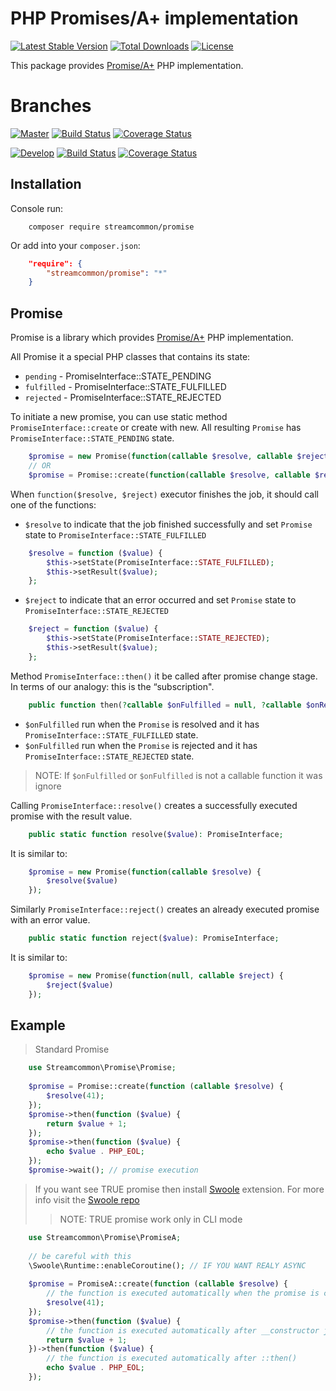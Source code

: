 # PHP Promises/A+ implementation
[![Latest Stable Version](https://poser.pugx.org/streamcommon/promise/v/stable)](https://packagist.org/packages/streamcommon/promise)
[![Total Downloads](https://poser.pugx.org/streamcommon/promise/downloads)](https://packagist.org/packages/streamcommon/promise)
[![License](https://poser.pugx.org/streamcommon/promise/license)](./LICENSE)

This package provides [Promise/A+](https://github.com/promises-aplus/promises-spec) PHP implementation.

# Branches
[![Master][Master branch image]][Master branch] [![Build Status][Master image]][Master] [![Coverage Status][Master coverage image]][Master coverage]

[![Develop][Develop branch image]][Develop branch] [![Build Status][Develop image]][Develop] [![Coverage Status][Develop coverage image]][Develop coverage]

## Installation
Console run:
```console
    composer require streamcommon/promise
```
Or add into your `composer.json`:
```json
    "require": {
        "streamcommon/promise": "*"
    }
```

## Promise
Promise is a library which provides [Promise/A+](https://github.com/promises-aplus/promises-spec) PHP implementation.

All Promise it a special PHP classes that contains its state:
- `pending` - PromiseInterface::STATE_PENDING
- `fulfilled` - PromiseInterface::STATE_FULFILLED
- `rejected` - PromiseInterface::STATE_REJECTED

To initiate a new promise, you can use static method `PromiseInterface::create` or create with new.
All resulting `Promise` has `PromiseInterface::STATE_PENDING` state.
```php
    $promise = new Promise(function(callable $resolve, callable $reject));
    // OR
    $promise = Promise::create(function(callable $resolve, callable $reject))
```

When `function($resolve, $reject)` executor finishes the job, it should call one of the functions:
- `$resolve` to indicate that the job finished successfully and set `Promise` state to `PromiseInterface::STATE_FULFILLED`
```php
    $resolve = function ($value) {
        $this->setState(PromiseInterface::STATE_FULFILLED);
        $this->setResult($value);
    };
```
- `$reject` to indicate that an error occurred and set `Promise` state to `PromiseInterface::STATE_REJECTED`
```php
    $reject = function ($value) {
        $this->setState(PromiseInterface::STATE_REJECTED);
        $this->setResult($value);
    };
```

Method `PromiseInterface::then()` it be called after promise change stage. In terms of our analogy: this is the “subscription".
```php
    public function then(?callable $onFulfilled = null, ?callable $onRejected = null): PromiseInterface;
```
- `$onFulfilled` run when the `Promise` is resolved and it has `PromiseInterface::STATE_FULFILLED` state.
- `$onFulfilled` run when the `Promise` is rejected and it has `PromiseInterface::STATE_REJECTED` state.
> NOTE: If `$onFulfilled` or `$onFulfilled` is not a callable function it was ignore

Calling `PromiseInterface::resolve()` creates a successfully executed promise with the result value.
```php
    public static function resolve($value): PromiseInterface;
```
It is similar to:
```php
    $promise = new Promise(function(callable $resolve) {
        $resolve($value)
    });
```
Similarly `PromiseInterface::reject()` creates an already executed promise with an error value.
```php
    public static function reject($value): PromiseInterface;
```
It is similar to:
```php
    $promise = new Promise(function(null, callable $reject) {
        $reject($value)
    });
```

## Example

> Standard Promise
```php
    use Streamcommon\Promise\Promise;
    
    $promise = Promise::create(function (callable $resolve) {
        $resolve(41);
    });
    $promise->then(function ($value) {
        return $value + 1;
    });
    $promise->then(function ($value) {
        echo $value . PHP_EOL;
    });
    $promise->wait(); // promise execution
```

> If you want see TRUE promise then install [Swoole](http://php.net/manual/en/swoole.installation.php) extension. 
> For more info visit the [Swoole repo](https://github.com/swoole/swoole-src)
>> NOTE: TRUE promise work only in CLI mode

```php
    use Streamcommon\Promise\PromiseA;
    
    // be careful with this
    \Swoole\Runtime::enableCoroutine(); // IF YOU WANT REALY ASYNC
    
    $promise = PromiseA::create(function (callable $resolve) {
        // the function is executed automatically when the promise is constructed
        $resolve(41);
    });
    $promise->then(function ($value) {
        // the function is executed automatically after __constructor job
        return $value + 1;
    })->then(function ($value) {
        // the function is executed automatically after ::then()
        echo $value . PHP_EOL;
    });
```

[Master branch]: https://github.com/streamcommon/promise/tree/master
[Master branch image]: https://img.shields.io/badge/branch-master-blue.svg
[Develop branch]: https://github.com/streamcommon/promise/tree/develop
[Develop branch image]: https://img.shields.io/badge/branch-develop-blue.svg
[Master image]: https://travis-ci.org/streamcommon/promise.svg?branch=master
[Master]: https://travis-ci.org/streamcommon/promise
[Master coverage image]: https://coveralls.io/repos/github/streamcommon/promise/badge.svg?branch=master
[Master coverage]: https://coveralls.io/github/streamcommon/promise?branch=master
[Develop image]: https://travis-ci.org/streamcommon/promise.svg?branch=develop
[Develop]: https://travis-ci.org/streamcommon/promise
[Develop coverage image]: https://coveralls.io/repos/github/streamcommon/promise/badge.svg?branch=develop
[Develop coverage]: https://coveralls.io/github/streamcommon/promise?branch=develop